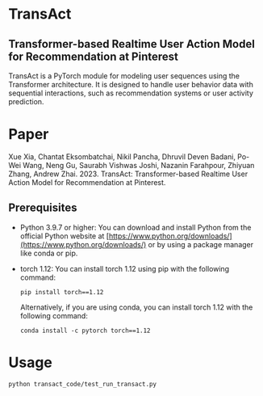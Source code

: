 # TransAct 
## Transformer-based Realtime User Action Model for Recommendation at Pinterest

TransAct is a PyTorch module for modeling user sequences using the Transformer architecture. It is designed to handle user behavior data with sequential interactions, such as recommendation systems or user activity prediction.

# Paper
Xue Xia, Chantat Eksombatchai, Nikil Pancha, Dhruvil Deven Badani, Po-
Wei Wang, Neng Gu, Saurabh Vishwas Joshi, Nazanin Farahpour, Zhiyuan
Zhang, Andrew Zhai. 2023. TransAct: Transformer-based Realtime User
Action Model for Recommendation at Pinterest.

## Prerequisites

- Python 3.9.7 or higher: You can download and install Python from the official Python website at [https://www.python.org/downloads/](https://www.python.org/downloads/) or by using a package manager like conda or pip.

- torch 1.12: You can install torch 1.12 using pip with the following command:

    ```
    pip install torch==1.12
    ```

    Alternatively, if you are using conda, you can install torch 1.12 with the following command:

    ```
    conda install -c pytorch torch==1.12
   
# Usage
```
python transact_code/test_run_transact.py
```
